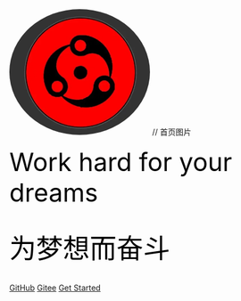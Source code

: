 <!-- _coverpage.md -->


<img src="image/xly.jpg" width="50%" style="border-radius: 100%" alt="Smiley face">
// 首页图片
<br>
<br>
<div style="color: black ; font-size:45px ">
Work hard for your dreams 
</div>
<br>
<br>
<font size="8" face="华文行楷" color="black">
为梦想而奋斗</font>

<br>
<br>

[//]: # (- <font size="6" face="华文行楷" color="black">简单、轻便 &#40;压缩后 ~21kB&#41;)

[//]: # (- 无需生成 html 文件)

[//]: # (- 众多主题</font>)

[//]: # (<br>)

[GitHub](https://github.com/Originator2019)
[Gitee](https://gitee.com/originator2021)
[Get Started](README.md)

<!--[腾讯工蜂](https://git.code.tencent.com/u/v_vyhwang) -->
[//]: # ([GitCode]&#40;https://gitcode.net/CS_1992&#41;)
